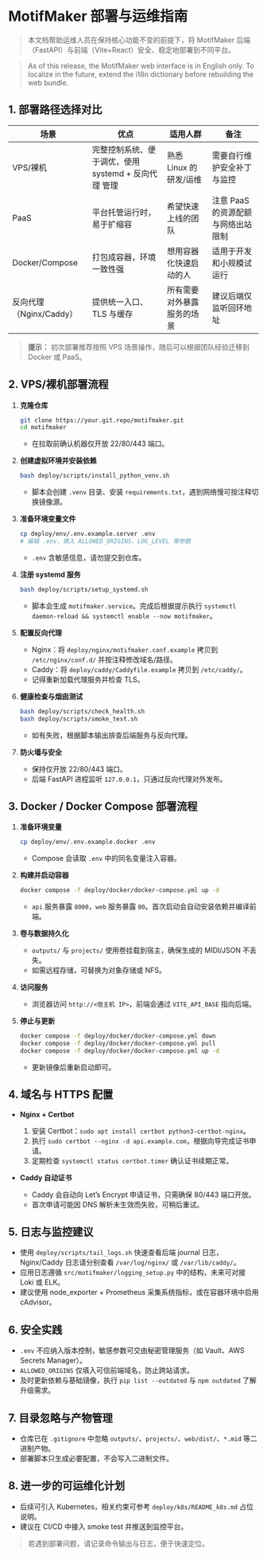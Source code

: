 <!--
  中文部署说明文档
  本文件详细介绍项目在多种环境中的部署方式以及运维要点。
-->
# MotifMaker 部署与运维指南

> 本文档帮助运维人员在保持核心功能不变的前提下，将 MotifMaker 后端（FastAPI）与前端（Vite+React）安全、稳定地部署到不同平台。

> As of this release, the MotifMaker web interface is in English only. To localize in the future, extend the i18n dictionary before rebuilding the web bundle.

## 1. 部署路径选择对比

| 场景 | 优点 | 适用人群 | 备注 |
| ---- | ---- | -------- | ---- |
| VPS/裸机 | 完整控制系统、便于调优，使用 systemd + 反向代理 管理 | 熟悉 Linux 的研发/运维 | 需要自行维护安全补丁与监控 |
| PaaS | 平台托管运行时，易于扩缩容 | 希望快速上线的团队 | 注意 PaaS 的资源配额与网络出站限制 |
| Docker/Compose | 打包成容器，环境一致性强 | 想用容器化快速启动的人 | 适用于开发和小规模试运行 |
| 反向代理（Nginx/Caddy） | 提供统一入口、TLS 与缓存 | 所有需要对外暴露服务的场景 | 建议后端仅监听回环地址 |

> **提示：** 初次部署推荐按照 VPS 场景操作，随后可以根据团队经验迁移到 Docker 或 PaaS。

## 2. VPS/裸机部署流程

1. **克隆仓库**
   ```bash
   git clone https://your.git.repo/motifmaker.git
   cd motifmaker
   ```
   - 在拉取前确认机器仅开放 22/80/443 端口。

2. **创建虚拟环境并安装依赖**
   ```bash
   bash deploy/scripts/install_python_venv.sh
   ```
   - 脚本会创建 `.venv` 目录、安装 `requirements.txt`，遇到网络慢可按注释切换镜像源。

3. **准备环境变量文件**
   ```bash
   cp deploy/env/.env.example.server .env
   # 编辑 .env，填入 ALLOWED_ORIGINS、LOG_LEVEL 等参数
   ```
   - `.env` 含敏感信息，请勿提交到仓库。

4. **注册 systemd 服务**
   ```bash
   bash deploy/scripts/setup_systemd.sh
   ```
   - 脚本会生成 `motifmaker.service`。完成后根据提示执行 `systemctl daemon-reload && systemctl enable --now motifmaker`。

5. **配置反向代理**
   - Nginx：将 `deploy/nginx/motifmaker.conf.example` 拷贝到 `/etc/nginx/conf.d/` 并按注释修改域名/路径。
   - Caddy：将 `deploy/caddy/Caddyfile.example` 拷贝到 `/etc/caddy/`。
   - 记得重新加载代理服务并检查 TLS。

6. **健康检查与烟囱测试**
   ```bash
   bash deploy/scripts/check_health.sh
   bash deploy/scripts/smoke_test.sh
   ```
   - 如有失败，根据脚本输出排查后端服务与反向代理。

7. **防火墙与安全**
   - 保持仅开放 22/80/443 端口。
   - 后端 FastAPI 进程监听 `127.0.0.1`，只通过反向代理对外发布。

## 3. Docker / Docker Compose 部署流程

1. **准备环境变量**
   ```bash
   cp deploy/env/.env.example.docker .env
   ```
   - Compose 会读取 `.env` 中的同名变量注入容器。

2. **构建并启动容器**
   ```bash
   docker compose -f deploy/docker/docker-compose.yml up -d
   ```
   - `api` 服务暴露 `8000`，`web` 服务暴露 `80`。首次启动会自动安装依赖并编译前端。

3. **卷与数据持久化**
   - `outputs/` 与 `projects/` 使用卷挂载到宿主，确保生成的 MIDI/JSON 不丢失。
   - 如需远程存储，可替换为对象存储或 NFS。

4. **访问服务**
   - 浏览器访问 `http://<宿主机 IP>`，前端会通过 `VITE_API_BASE` 指向后端。

5. **停止与更新**
   ```bash
   docker compose -f deploy/docker/docker-compose.yml down
   docker compose -f deploy/docker/docker-compose.yml pull
   docker compose -f deploy/docker/docker-compose.yml up -d
   ```
   - 更新镜像后重新启动即可。

## 4. 域名与 HTTPS 配置

- **Nginx + Certbot**
  1. 安装 Certbot：`sudo apt install certbot python3-certbot-nginx`。
  2. 执行 `sudo certbot --nginx -d api.example.com`，根据向导完成证书申请。
  3. 定期检查 `systemctl status certbot.timer` 确认证书续期正常。

- **Caddy 自动证书**
  - Caddy 会自动向 Let’s Encrypt 申请证书，只需确保 80/443 端口开放。
  - 首次申请可能因 DNS 解析未生效而失败，可稍后重试。

## 5. 日志与监控建议

- 使用 `deploy/scripts/tail_logs.sh` 快速查看后端 journal 日志，Nginx/Caddy 日志请分别查看 `/var/log/nginx/` 或 `/var/lib/caddy/`。
- 应用日志遵循 `src/motifmaker/logging_setup.py` 中的结构，未来可对接 Loki 或 ELK。
- 建议使用 node_exporter + Prometheus 采集系统指标，或在容器环境中启用 cAdvisor。

## 6. 安全实践

- `.env` 不应纳入版本控制，敏感参数可交由秘密管理服务（如 Vault、AWS Secrets Manager）。
- `ALLOWED_ORIGINS` 仅填入可信前端域名，防止跨站请求。
- 及时更新依赖与基础镜像，执行 `pip list --outdated` 与 `npm outdated` 了解升级需求。

## 7. 目录忽略与产物管理

- 仓库已在 `.gitignore` 中忽略 `outputs/`、`projects/`、`web/dist/`、`*.mid` 等二进制产物。
- 部署脚本只生成必要配置，不会写入二进制文件。

## 8. 进一步的可运维化计划

- 后续可引入 Kubernetes，相关约束可参考 `deploy/k8s/README_k8s.md` 占位说明。
- 建议在 CI/CD 中接入 smoke test 并推送到监控平台。

> 若遇到部署问题，请记录命令输出与日志，便于快速定位。
